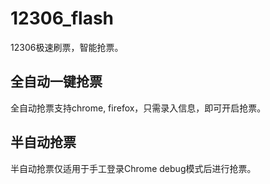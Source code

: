 # 12306_flash
   12306极速刷票，智能抢票。
## 全自动一键抢票
   全自动抢票支持chrome, firefox，只需录入信息，即可开启抢票。
## 半自动抢票
   半自动抢票仅适用于手工登录Chrome debug模式后进行抢票。

